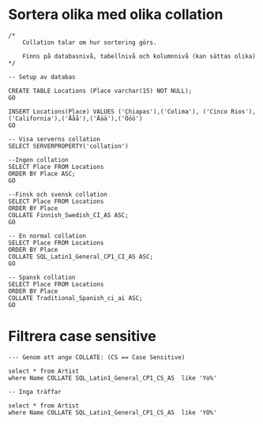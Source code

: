 
# Sortera olika med olika collation

	/*
		Collation talar om hur sortering görs. 

		Finns på databasnivå, tabellnivå och kolumnnivå (kan sättas olika)
	*/

	-- Setup av databas

	CREATE TABLE Locations (Place varchar(15) NOT NULL);
	GO

	INSERT Locations(Place) VALUES ('Chiapas'),('Colima'), ('Cinco Rios'), ('California'),('Ååå'),('Äää'),('Ööö')
	GO

	-- Visa serverns collation
	SELECT SERVERPROPERTY('collation')

	--Ingen collation
	SELECT Place FROM Locations
	ORDER BY Place ASC;
	GO
	
	--Finsk och svensk collation
	SELECT Place FROM Locations
	ORDER BY Place 
	COLLATE Finnish_Swedish_CI_AS ASC;
	GO
	
	-- En normal collation
	SELECT Place FROM Locations
	ORDER BY Place
	COLLATE SQL_Latin1_General_CP1_CI_AS ASC;
	GO
	
	-- Spansk collation
	SELECT Place FROM Locations
	ORDER BY Place
	COLLATE Traditional_Spanish_ci_ai ASC;
	GO

# Filtrera case sensitive

    --- Genom att ange COLLATE: (CS == Case Sensitive)

	select * from Artist 
	where Name COLLATE SQL_Latin1_General_CP1_CS_AS  like 'Yo%'

	-- Inga träffar

	select * from Artist 
	where Name COLLATE SQL_Latin1_General_CP1_CS_AS  like 'YO%'